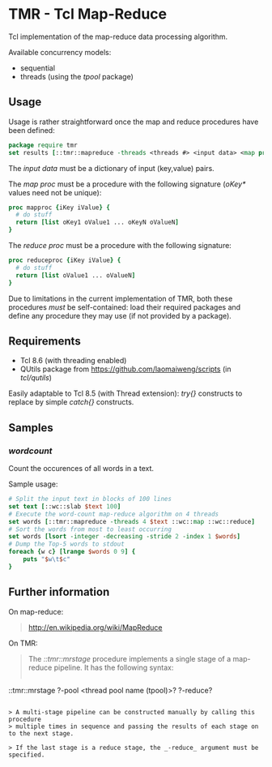 TMR - Tcl Map-Reduce
====================

Tcl implementation of the map-reduce data processing algorithm.

Available concurrency models:
* sequential
* threads (using the _tpool_ package)


## Usage

Usage is rather straightforward once the map and reduce procedures have been defined:
````Tcl
package require tmr
set results [::tmr::mapreduce -threads <threads #> <input data> <map proc> <reduce proc>]
````

The _input data_ must be a dictionary of input (key,value) pairs.

The _map proc_ must be a procedure with the following signature (_oKey*_ values need not be unique):
````Tcl
proc mapproc {iKey iValue} {
  # do stuff
  return [list oKey1 oValue1 ... oKeyN oValueN]
}
````

The _reduce proc_ must be a procedure with the following signature:
````Tcl
proc reduceproc {iKey iValue} {
  # do stuff
  return [list oValue1 ... oValueN]
}
````

Due to limitations in the current implementation of TMR, both these procedures *must* be self-contained: load their required packages and define any procedure they may use (if not provided by a package).


## Requirements

* Tcl 8.6 (with threading enabled)
* QUtils package from https://github.com/laomaiweng/scripts (in _tcl/qutils_)

Easily adaptable to Tcl 8.5 (with Thread extension): _try{}_ constructs to replace by simple _catch{}_ constructs.


## Samples

### _wordcount_

Count the occurences of all words in a text.

Sample usage:
````Tcl
# Split the input text in blocks of 100 lines
set text [::wc::slab $text 100]
# Execute the word-count map-reduce algorithm on 4 threads
set words [::tmr::mapreduce -threads 4 $text ::wc::map ::wc::reduce]
# Sort the words from most to least occurring
set words [lsort -integer -decreasing -stride 2 -index 1 $words]
# Dump the Top-5 words to stdout
foreach {w c} [lrange $words 0 9] {
    puts "$w\t$c"
}
````


## Further information

On map-reduce:
> http://en.wikipedia.org/wiki/MapReduce

On TMR:
> The _::tmr::mrstage_ procedure implements a single stage of a map-reduce pipeline. It has the following syntax:
> ````Tcl
::tmr::mrstage ?-pool <thread pool name (tpool)>? ?-reduce? <data> <procedure>
````

> A multi-stage pipeline can be constructed manually by calling this procedure
> multiple times in sequence and passing the results of each stage on to the next stage.

> If the last stage is a reduce stage, the _-reduce_ argument must be specified.

